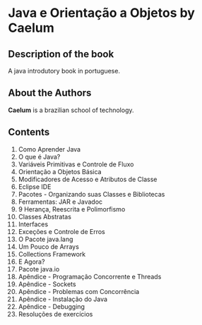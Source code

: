 # **Java e Orientação a Objetos** by Caelum

## Description of the book

A java introdutory book in portuguese.

## About the Authors

 **Caelum** is a brazilian school of technology.

## Contents

1. Como Aprender Java
2. O que é Java?
3. Variáveis Primitivas e Controle de Fluxo
4. Orientação a Objetos Básica
5. Modificadores de Acesso e Atributos de Classe
6. Eclipse IDE
7. Pacotes - Organizando suas Classes e Bibliotecas
8. Ferramentas: JAR e Javadoc
9. 9 Herança, Reescrita e Polimorfismo
10. Classes Abstratas
11. Interfaces
12. Exceções e Controle de Erros
13. O Pacote java.lang
14. Um Pouco de Arrays
15. Collections Framework
16. E Agora?
17. Pacote java.io
18. Apêndice - Programação Concorrente e Threads
19. Apêndice - Sockets
20. Apêndice - Problemas com Concorrência
21. Apêndice - Instalação do Java
22. Apêndice - Debugging
23. Resoluções de exercícios



